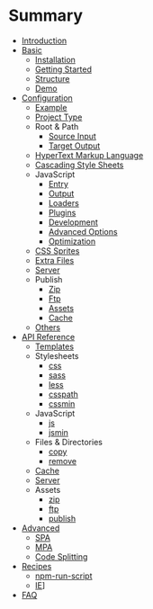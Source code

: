 # Summary

* [Introduction](README.md)
* [Basic](basic/toc.md)
  * [Installation](basic/installation.md)
  * [Getting Started](basic/getting-started.md)
  * [Structure](basic/structure.md)
  * [Demo](basic/demo.md)
* [Configuration](configuration/toc.md)
  * [Example](configuration/example.md)
  * [Project Type](configuration/project.md)
  * Root & Path
    * [Source Input](configuration/path.md#input)
    * [Target Output](configuration/path.md#output)
  * [HyperText Markup Language](configuration/html.md)
  * [Cascading Style Sheets](configuration/styles.md)
  * JavaScript
    * [Entry](configuration/scripts.md#entry)
    * [Output](configuration/scripts.md#output)
    * [Loaders](configuration/scripts.md#loaders)
    * [Plugins](configuration/scripts.md#plugins)
    * [Development](configuration/scripts.md#development)
    * [Advanced Options](configuration/scripts.md#advanced-options)
    * [Optimization](configuration/scripts.md#optimization)
  * [CSS Sprites](configuration/sprites.md)
  * [Extra Files](configuration/extras.md)
  * [Server](configuration/server.md)
  * Publish
    * [Zip](configuration/publish.md#zip)
    * [Ftp](configuration/publish.md#ftp)
    * [Assets](configuration/publish.md#assets)
    * [Cache](configuration/publish.md#cache)
  * [Others](configuration/others.md)
* [API Reference](api/toc.md)
  * [Templates](api/templates.md)
  * Stylesheets
    * [css](api/stylesheets.md#mixcssinput-output)
    * [sass](api/stylesheets.md#mixsassinput-output)
    * [less](api/stylesheets.md#mixlessinput-output)
    * [csspath](api/stylesheets.md#mixcsspath)
    * [cssmin](api/stylesheets.md#mixcssmininput-output-renameoptions)
  * JavaScript
    * [js](api/javascript.md#mixjsinput-output)
    * [jsmin](api/javascript.md#mixjsmininput-output-renameoptions)
  * Files & Directories
    * [copy](api/files.md#mixcopyfrom-to-renameoptions)
    * [remove](api/files.md#mixremovesrc)
  * [Cache](api/cache.md)
  * [Server](api/server.md)
  * Assets
    * [zip](api/assets.md#mixzipinput-output)
    * [ftp](api/assets.md#mixftpinput)
    * [publish](api/assets.md#mixpublishinput-output-renameoptions)
* [Advanced](advanced/toc.md)
  * [SPA](advanced/spa.md)
  * [MPA](advanced/mpa.md)
  * [Code Splitting](advanced/code-splitting.md)
* [Recipes](recipes/toc.md)
  * [npm-run-script](recipes/run-script.md)
  * [IE](recipes/ie.md)]
* [FAQ](faq.md)
